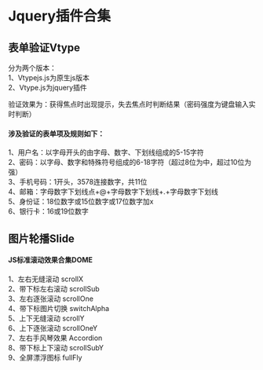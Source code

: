 # Jquery插件合集
<h2>表单验证Vtype</h2>
<p>分为两个版本：<br/>1、Vtypejs.js为原生js版本<br/>2、Vtype.js为jquery插件<p>
<p>验证效果为：获得焦点时出现提示，失去焦点时判断结果（密码强度为键盘输入实时判断）<p>

<h4>涉及验证的表单项及规则如下：</h4>
<p>
  1、用户名：以字母开头的由字母、数字、下划线组成的5-15字符<br/>
  2、密码：以字母、数字和特殊符号组成的6-18字符（超过8位为中，超过10位为强）<br/>
  3、手机号码：1开头，3578连接数字，共11位<br/>
  4、邮箱：字母数字下划线点+@+字母数字下划线+.+字母数字下划线<br/>
  5、身份证：18位数字或15位数字或17位数字加x<br/>
  6、银行卡：16或19位数字<br/>
</p>

<h2>图片轮播Slide</h2>
<h4>JS标准滚动效果合集DOME</h4>
<p>
1、左右无缝滚动 scrollX<br/>
2、带下标左右滚动 scrollSub<br/>
3、左右逐张滚动 scrollOne<br/>
4、带下标图片切换 switchAlpha<br/>
5、上下无缝滚动 scrollY<br/>
6、上下逐张滚动 scrollOneY<br/>
7、左右手风琴效果 Accordion<br/>
8、带下标上下滚动 scrollSubY<br/>
9、全屏漂浮图标 fullFly
</p>